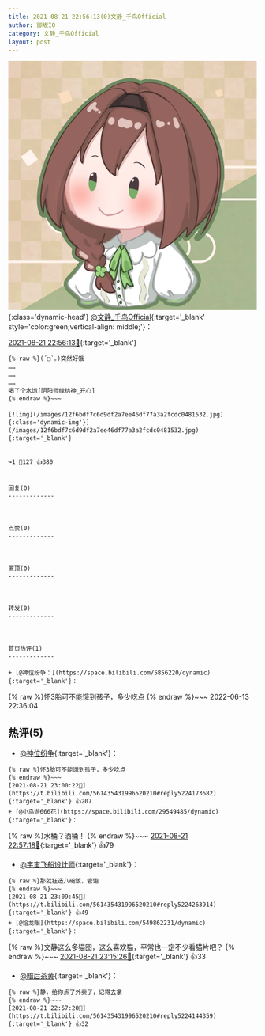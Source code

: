 ```yaml
---
title: 2021-08-21 22:56:13(0)文静_千鸟Official
author: 御坂IO
category: 文静_千鸟Official
layout: post
---
```


![img](/images/ac7482ed1b9a7f203dc68c0c4a77c488a27b108a.jpg){:class='dynamic-head'}
[@文静_千鸟Official](https://space.bilibili.com/667526012/dynamic){:target='_blank' style='color:green;vertical-align: middle;'}：

[2021-08-21 22:56:13🔗](https://t.bilibili.com/561435431996520210){:target='_blank'}

~~~
{% raw %}(´□`｡)突然好饿
……
……
……
喝了个水饱[阴阳师缘结神_开心]
{% endraw %}~~~

[![img](/images/12f6bdf7c6d9df2a7ee46df77a3a2fcdc0481532.jpg){:class='dynamic-img'}](/images/12f6bdf7c6d9df2a7ee46df77a3a2fcdc0481532.jpg){:target='_blank'}


↪️1 💬127 👍380


回复(0)
-------------



点赞(0)
-------------



置顶(0)
-------------



转发(0)
-------------



首页热评(1)
-------------

+ [@神位纷争：](https://space.bilibili.com/5856220/dynamic){:target='_blank'}：
~~~
{% raw %}怀3胎可不能饿到孩子，多少吃点
{% endraw %}~~~
2022-06-13 22:36:04


热评(5)
-------------

+ [@神位纷争](https://space.bilibili.com/5856220/dynamic){:target='_blank'}：
~~~
{% raw %}怀3胎可不能饿到孩子，多少吃点
{% endraw %}~~~
[2021-08-21 23:00:22🔗](https://t.bilibili.com/561435431996520210#reply5224173682){:target='_blank'} 👍207
+ [@小鸟游666花](https://space.bilibili.com/29549485/dynamic){:target='_blank'}：
~~~
{% raw %}水桶？酒桶！
{% endraw %}~~~
[2021-08-21 22:57:18🔗](https://t.bilibili.com/561435431996520210#reply5224152010){:target='_blank'} 👍79
+ [@宇宙飞船设计师](https://space.bilibili.com/291438427/dynamic){:target='_blank'}：
~~~
{% raw %}那就狂造八碗饭，管饱
{% endraw %}~~~
[2021-08-21 23:09:45🔗](https://t.bilibili.com/561435431996520210#reply5224263914){:target='_blank'} 👍49
+ [@恰龙眼](https://space.bilibili.com/549862231/dynamic){:target='_blank'}：
~~~
{% raw %}文静这么多猫图，这么喜欢猫，平常也一定不少看猫片吧？
{% endraw %}~~~
[2021-08-21 23:15:26🔗](https://t.bilibili.com/561435431996520210#reply5224326244){:target='_blank'} 👍33
+ [@暗后茶黄](https://space.bilibili.com/5692272/dynamic){:target='_blank'}：
~~~
{% raw %}静，给你点了外卖了，记得去拿
{% endraw %}~~~
[2021-08-21 22:57:20🔗](https://t.bilibili.com/561435431996520210#reply5224144359){:target='_blank'} 👍32


